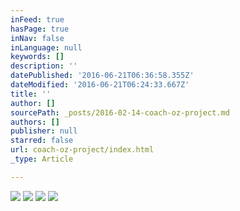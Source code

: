 ```yaml
---
inFeed: true
hasPage: true
inNav: false
inLanguage: null
keywords: []
description: ''
datePublished: '2016-06-21T06:36:58.355Z'
dateModified: '2016-06-21T06:24:33.667Z'
title: ''
author: []
sourcePath: _posts/2016-02-14-coach-oz-project.md
authors: []
publisher: null
starred: false
url: coach-oz-project/index.html
_type: Article

---
```

![](https://the-grid-user-content.s3-us-west-2.amazonaws.com/1e612263-9395-4680-8b13-f172657c6325.jpg)
![](https://the-grid-user-content.s3-us-west-2.amazonaws.com/146466c7-2408-4cc5-bc95-322acab7af20.jpg)
![](https://the-grid-user-content.s3-us-west-2.amazonaws.com/16e7b3bb-ef50-4625-8a1a-4ed86e5674b4.jpg)
![](https://s3-us-west-2.amazonaws.com/the-grid-img/p/58e3df2d8a1a740620b9f53093fd9c250745f4e9.jpg)